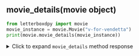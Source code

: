 <h2 id="movie_details">movie_details(movie object)</h2>

```python
from letterboxdpy import movie
movie_instance = movie.Movie("v-for-vendetta")
print(movie.movie_details(movie_instance))
```

<details>
  <summary>Click to expand <code>movie_details</code> method response</summary>

```json
{
    "Country": [
        "Germany",
        "UK",
        "USA"
    ],
    "Studio": [
        "Virtual Studios",
        "Anarchos Productions",
        "Silver Pictures",
        "F\u00fcnfte Babelsberg Film",
        "Warner Bros. Productions",
        "DC Vertigo"
    ],
    "Language": [
        "English"
    ]
}
```
</details>